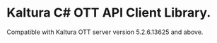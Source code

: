 # Kaltura C# OTT API Client Library.
Compatible with Kaltura OTT server version 5.2.6.13625 and above.
